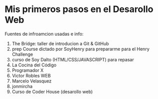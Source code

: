 # Mis primeros pasos en el Desarollo Web
Fuentes de infroamcion usadas e info:
1) The Bridge: taller de introducion a Git & GitHub
2) prep Course dictado por SoyHenry para prepararme para el Henry Challenge
3) curso de Soy Dalto (HTML/CSS/JAVASCRIPT) para repasar
4) La Cocina del Código
5) Programador X
6) Victor Robles WEB
7) Marcelo Velasquez
8) jonmircha
9) Curso de Coder House (desarollo web)
